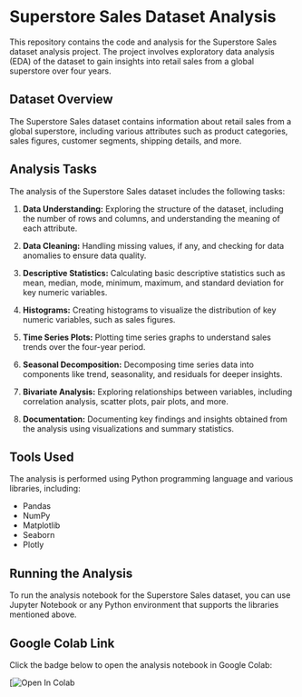 
# Superstore Sales Dataset Analysis

This repository contains the code and analysis for the Superstore Sales dataset analysis project. The project involves exploratory data analysis (EDA) of the dataset to gain insights into retail sales from a global superstore over four years.

## Dataset Overview

The Superstore Sales dataset contains information about retail sales from a global superstore, including various attributes such as product categories, sales figures, customer segments, shipping details, and more.

## Analysis Tasks

The analysis of the Superstore Sales dataset includes the following tasks:

1. **Data Understanding:** Exploring the structure of the dataset, including the number of rows and columns, and understanding the meaning of each attribute.

2. **Data Cleaning:** Handling missing values, if any, and checking for data anomalies to ensure data quality.

3. **Descriptive Statistics:** Calculating basic descriptive statistics such as mean, median, mode, minimum, maximum, and standard deviation for key numeric variables.

4. **Histograms:** Creating histograms to visualize the distribution of key numeric variables, such as sales figures.

5. **Time Series Plots:** Plotting time series graphs to understand sales trends over the four-year period.

6. **Seasonal Decomposition:** Decomposing time series data into components like trend, seasonality, and residuals for deeper insights.

7. **Bivariate Analysis:** Exploring relationships between variables, including correlation analysis, scatter plots, pair plots, and more.

8. **Documentation:** Documenting key findings and insights obtained from the analysis using visualizations and summary statistics.

## Tools Used

The analysis is performed using Python programming language and various libraries, including:
- Pandas
- NumPy
- Matplotlib
- Seaborn
- Plotly

## Running the Analysis

To run the analysis notebook for the Superstore Sales dataset, you can use Jupyter Notebook or any Python environment that supports the libraries mentioned above.

## Google Colab Link

Click the badge below to open the analysis notebook in Google Colab:  

[![Open In Colab](https://colab.research.google.com/drive/1RyCGTvlkl9eNoBJOZ8NP7mk1xpjVPGyJ?usp=sharing)

